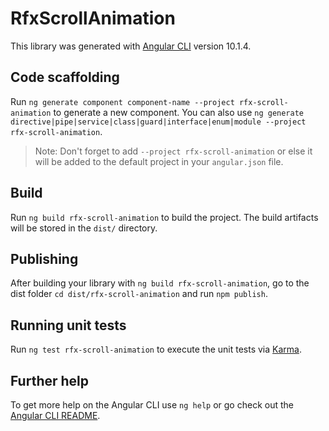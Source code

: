 # RfxScrollAnimation

This library was generated with [Angular CLI](https://github.com/angular/angular-cli) version 10.1.4.

## Code scaffolding

Run `ng generate component component-name --project rfx-scroll-animation` to generate a new component. You can also use `ng generate directive|pipe|service|class|guard|interface|enum|module --project rfx-scroll-animation`.
> Note: Don't forget to add `--project rfx-scroll-animation` or else it will be added to the default project in your `angular.json` file. 

## Build

Run `ng build rfx-scroll-animation` to build the project. The build artifacts will be stored in the `dist/` directory.

## Publishing

After building your library with `ng build rfx-scroll-animation`, go to the dist folder `cd dist/rfx-scroll-animation` and run `npm publish`.

## Running unit tests

Run `ng test rfx-scroll-animation` to execute the unit tests via [Karma](https://karma-runner.github.io).

## Further help

To get more help on the Angular CLI use `ng help` or go check out the [Angular CLI README](https://github.com/angular/angular-cli/blob/master/README.md).

